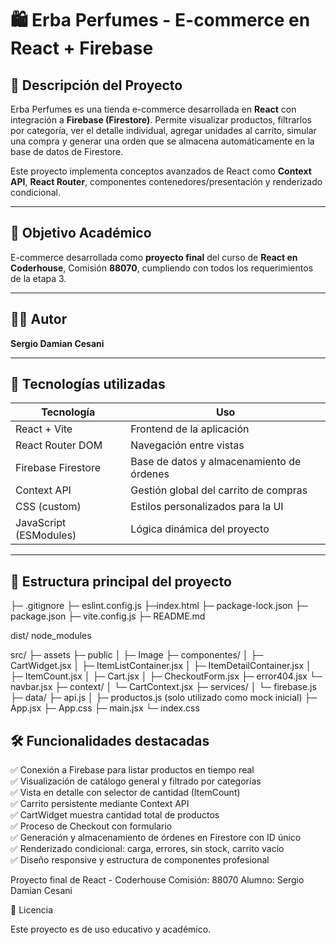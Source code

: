 # 🛍️ Erba Perfumes - E-commerce en React + Firebase

## 📌 Descripción del Proyecto
Erba Perfumes es una tienda e-commerce desarrollada en **React** con integración a **Firebase (Firestore)**. Permite visualizar productos, filtrarlos por categoría, ver el detalle individual, agregar unidades al carrito, simular una compra y generar una orden que se almacena automáticamente en la base de datos de Firestore.

Este proyecto implementa conceptos avanzados de React como **Context API**, **React Router**, componentes contenedores/presentación y renderizado condicional.

---

## 🎯 Objetivo Académico
E-commerce desarrollada como **proyecto final** del curso de **React en Coderhouse**, Comisión **88070**, cumpliendo con todos los requerimientos de la etapa 3.

---

## 👨‍💻 Autor
**Sergio Damian Cesani**

---

## 🚀 Tecnologías utilizadas

| Tecnología | Uso |
|-----------|-----|
| React + Vite | Frontend de la aplicación |
| React Router DOM | Navegación entre vistas |
| Firebase Firestore | Base de datos y almacenamiento de órdenes |
| Context API | Gestión global del carrito de compras |
| CSS (custom) | Estilos personalizados para la UI |
| JavaScript (ESModules) | Lógica dinámica del proyecto |

---

## 🧱 Estructura principal del proyecto

├─ .gitignore
├─ eslint.config.js
├─index.html
├─ package-lock.json
├─ package.json
├─ vite.config.js
├─ README.md

dist/
node_modules

src/
├─ assets
├─ public
│ ├─ Image
├─ componentes/
│ ├─ CartWidget.jsx
│ ├─ ItemListContainer.jsx
│ ├─ ItemDetailContainer.jsx
│ ├─ ItemCount.jsx
│ ├─ Cart.jsx
│ ├─ CheckoutForm.jsx
  ├─ error404.jsx
  └─ navbar.jsx
├─ context/
│ └─ CartContext.jsx
├─ services/
│ └─ firebase.js
├─ data/
  ├─ api.js
│ ├─ productos.js (solo utilizado como mock inicial)
├─ App.jsx
├─ App.css
├─ main.jsx
└─ index.css

## 🛠️ Funcionalidades destacadas

✅ Conexión a Firebase para listar productos en tiempo real  
✅ Visualización de catálogo general y filtrado por categorías  
✅ Vista en detalle con selector de cantidad (ItemCount)  
✅ Carrito persistente mediante Context API  
✅ CartWidget muestra cantidad total de productos  
✅ Proceso de Checkout con formulario  
✅ Generación y almacenamiento de órdenes en Firestore con ID único  
✅ Renderizado condicional: carga, errores, sin stock, carrito vacío  
✅ Diseño responsive y estructura de componentes profesional  

Proyecto final de React - Coderhouse
Comisión: 88070
Alumno: Sergio Damian Cesani

📄 Licencia

Este proyecto es de uso educativo y académico.